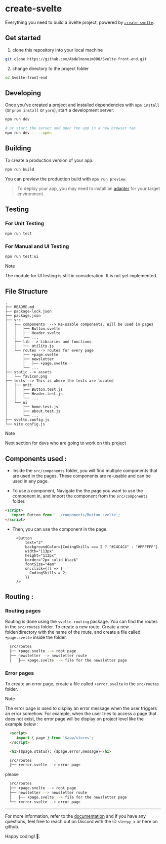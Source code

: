 # create-svelte

Everything you need to build a Svelte project, powered by [`create-svelte`](https://github.com/sveltejs/kit/tree/main/packages/create-svelte).

## Get started

1. clone this repository into your local machine

```bash
git clone https://github.com/Abdelmoneim000/Svelte-front-end.git
```

2. change directory to the project folder

```bash
cd Svelte-front-end
```

## Developing

Once you've created a project and installed dependencies with `npm install` (or `pnpm install` or `yarn`), start a development server:

```bash
npm run dev

# or start the server and open the app in a new browser tab
npm run dev -- --open
```

## Building

To create a production version of your app:

```bash
npm run build
```

You can preview the production build with `npm run preview`.

> To deploy your app, you may need to install an [adapter](https://kit.svelte.dev/docs/adapters) for your target environment.

## Testing

### For Unit Testing

```bash
npm run test
```

### For Manual and UI Testing

```bash
npm run test:ui
```

> [!NOTE]
> The module for UI testing is still in consideration. It is not yet implemented.

## File Structure

```
.
├── README.md
├── package-lock.json
├── package.json
├── src
│   ├── components  --> Re-usable components. Will be used in pages
│   │   ├── Button.svelte
│   │   ├── Header.svelte
│   │   └── ...
│   ├── lib --> Libraries and functions
│   │   └── utility.js
│   └── routes --> routes for every page
│       ├── +page.svelte
│       ├── newsletter
│       │   ├── +page.svelte
│       └── ...
├── static --> assets
│   └── favicon.png
├── tests --> This is where the tests are located
│   ├── unit
│   │   ├── Button.test.js
│   │   ├── Header.test.js
│   │   └── ...
│   └── ui
│       ├── home.test.js
│       ├── about.test.js
│       └── ...
├── svelte.config.js
└── vite.config.js
```

> [!NOTE]
> Next section for devs who are going to work on this project

## Components used :

 - Inside the `src/components` folder, you will find multiple components that are used in the pages. These components are re-usable and can be used in any page.

 - To use a component, Navigate the the page you want to use the component in, and import the component from the `src/components` folder.

 ```HTML
 <script>
    import Button from '../components/Button.svelte';
 </script>
 ```

 - Then, you can use the component in the page.

 ```JSX
      <Button
          text="2"
          backgroundColor={CodingSkills === 2 ? "#C4C4C4" : "#FFFFFF"}
          width="113px"
          height="113px"
          border="2px solid black"
          fontSize="4em"
          on:click={() => {
            CodingSkills = 2;
          }}
      />
 ```

 ## Routing :
 
 ### Routing pages
 Routing is done using the `svelte-routing` package. You can find the routes in the `src/routes` folder.
 To create a new route, Create a new folder/directory with the name of the route, and create a file called `+page.svelte` inside the folder.

 ```bash
   src/routes
   ├── +page.svelte --> root page
   ├── newsletter --> newsletter route
   │   ├── +page.svelte --> file for the newsletter page
 ```

 ### Error pages

 To create an error page, create a file called `+error.svelte` in the `src/routes` folder.

 > [!NOTE]
 > The error page is used to display an error message when the user triggers an error somehow. For example, when the user tries to access a page that does not exist, the error page will be display on project level like the example below :

 ```HTML
   <script>
      import { page } from '$app/stores';
   </script>

   <h1>{$page.status}: {$page.error.message}</h1>
 ```


 ```bash
   src/routes
   ├── +error.svelte --> error page
 ```

 please  
 ```bash
   src/routes
   ├── +page.svelte --> root page
   ├── newsletter --> newsletter route
   │   ├── +page.svelte --> file for the newsletter page
   └── +error.svelte --> error page
 ```

 ------------------------------

 For more information, refer to the [documentation](https://svelte.dev/docs/introduction) and if you have any questions, feel free to reach out on Discord with the ID `sleepy_x` or here on github.

 Happy coding! 🚀.